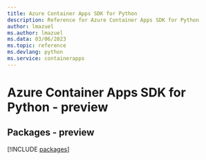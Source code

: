 ```yaml
---
title: Azure Container Apps SDK for Python
description: Reference for Azure Container Apps SDK for Python
author: lmazuel
ms.author: lmazuel
ms.data: 03/06/2023
ms.topic: reference
ms.devlang: python
ms.service: containerapps
---
```

# Azure Container Apps SDK for Python - preview
## Packages - preview
[!INCLUDE [packages](container-apps-index.md)]